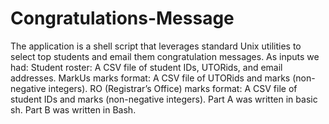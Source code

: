 # Congratulations-Message
The application is a shell script that leverages standard Unix utilities to select top students and email them congratulation messages.
As inputs we had: Student roster: A CSV file of student IDs, UTORids, and email addresses. MarkUs marks format: A CSV file of UTORids and marks (non-negative integers). RO (Registrar’s Office) marks format: A CSV file of student IDs and marks (non-negative integers).
Part A was written in basic sh.
Part B was written in Bash.
